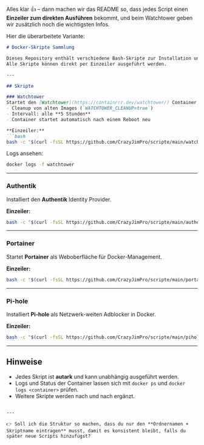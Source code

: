 Alles klar 👍 – dann machen wir das README so, dass jedes Script einen **Einzeiler zum direkten Ausführen** bekommt, und beim Watchtower geben wir zusätzlich noch die wichtigsten Infos.

Hier die überarbeitete Variante:

````markdown
# Docker-Skripte Sammlung

Dieses Repository enthält verschiedene Bash-Skripte zur Installation und Verwaltung von Docker-Containern.  
Alle Skripte können direkt per Einzeiler ausgeführt werden.

---

## Skripte

### Watchtower
Startet den [Watchtower](https://containrrr.dev/watchtower/) Container, der automatisch alle laufenden Docker-Container auf Updates überprüft und aktualisiert.  
- Cleanup von alten Images (`WATCHTOWER_CLEANUP=true`)  
- Intervall: alle **5 Stunden**  
- Container startet automatisch nach einem Reboot neu  

**Einzeiler:**
```bash
bash -c "$(curl -fsSL https://github.com/CrazyJimPro/scripte/main/watchtower/watchtower.sh)"
````

Logs ansehen:

```bash
docker logs -f watchtower
```

---

### Authentik

Installiert den **Authentik** Identity Provider.

**Einzeiler:**

```bash
bash -c "$(curl -fsSL https://github.com/CrazyJimPro/scripte/main/authentik/authentik-setup.sh)"
```

---

### Portainer

Startet **Portainer** als Weboberfläche für Docker-Management.

**Einzeiler:**

```bash
bash -c "$(curl -fsSL https://github.com/CrazyJimPro/scripte/main/portainer/portainer.sh)"
```

---

### Pi-hole

Installiert **Pi-hole** als Netzwerk-weiten Adblocker in Docker.

**Einzeiler:**

```bash
bash -c "$(curl -fsSL https://github.com/CrazyJimPro/scripte/main/pihole/pihole.sh)"
```

---

## Hinweise

* Jedes Skript ist **autark** und kann unabhängig ausgeführt werden.
* Logs und Status der Container lassen sich mit `docker ps` und `docker logs <container>` prüfen.
* Weitere Skripte werden nach und nach ergänzt.

```

---

👉 Soll ich die Struktur so machen, dass du nur den **Ordnernamen + Skriptname eintragen** musst, damit es konsistent bleibt, falls du später neue Scripts hinzufügst?
```
